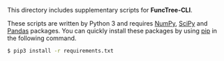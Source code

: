 This directory includes supplementary scripts for **FuncTree-CLI**.

These scripts are written by Python 3 and requires [NumPy](https://github.com/numpy/numpy), [SciPy](https://github.com/scipy/scipy) and [Pandas](https://github.com/pandas-dev/pandas) packages. You can quickly install these packages by using [pip](https://pip.pypa.io) in the following command.
```bash
$ pip3 install -r requirements.txt
```
